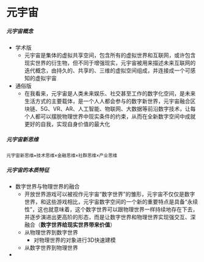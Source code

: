 # 元宇宙



##### 元宇宙概念

- 学术版
  - 元宇宙是集体的虚拟共享空间，包含所有的虚拟世界和互联网，或许包含现实世界的衍生物，但不同于增强现实，元宇宙被用来描述未来互联网的迭代概念，由持久的、共享的、三维的虚拟空间组成，并连接成一个可感知的虚拟宇宙
- 通俗版
  - 在我看来，元宇宙是人类未来娱乐、社交甚至工作的数字化空间，是未来生活方式的主要载体，是一个人人都会参与的数字新世界，元宇宙融合区块链、5G、VR、AR、人工智能、物联网、大数据等前沿数字技术，让每个人都可以摆脱物理世界中现实条件的约束，从而在全新数字空间中成就更好的自我，实现自身价值的最大化



##### 元宇宙新思维

`元宇宙新思维=技术思维×金融思维×社群思维×产业思维`



##### 元宇宙的本质特征

- 数字世界与物理世界的融合
  - 开放世界游戏可以被视作元宇宙“数字世界”的雏形，元宇宙不仅仅是数字世界，和这些游戏相比，元宇宙数字空间的一个新的重要特点是具备“永续性”，这也就意味着，这个数字世界可以跟物理世界一样持续地存在下去，并逐步演进出更高阶的形态，而是让数字世界和物理世界实现强交互、深融合（**数字世界给现实世界带来价值**）
  - 从物理世界到数字世界
    - 对物理世界的对象进行3D快速建模
  - 从数字世界到物理世界
- 